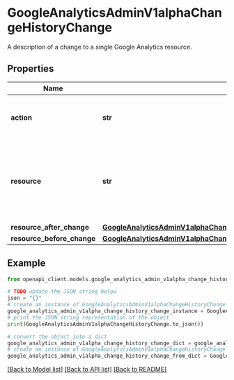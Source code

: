 # GoogleAnalyticsAdminV1alphaChangeHistoryChange

A description of a change to a single Google Analytics resource.

## Properties

Name | Type | Description | Notes
------------ | ------------- | ------------- | -------------
**action** | **str** | The type of action that changed this resource. | [optional] 
**resource** | **str** | Resource name of the resource whose changes are described by this entry. | [optional] 
**resource_after_change** | [**GoogleAnalyticsAdminV1alphaChangeHistoryChangeChangeHistoryResource**](GoogleAnalyticsAdminV1alphaChangeHistoryChangeChangeHistoryResource.md) |  | [optional] 
**resource_before_change** | [**GoogleAnalyticsAdminV1alphaChangeHistoryChangeChangeHistoryResource**](GoogleAnalyticsAdminV1alphaChangeHistoryChangeChangeHistoryResource.md) |  | [optional] 

## Example

```python
from openapi_client.models.google_analytics_admin_v1alpha_change_history_change import GoogleAnalyticsAdminV1alphaChangeHistoryChange

# TODO update the JSON string below
json = "{}"
# create an instance of GoogleAnalyticsAdminV1alphaChangeHistoryChange from a JSON string
google_analytics_admin_v1alpha_change_history_change_instance = GoogleAnalyticsAdminV1alphaChangeHistoryChange.from_json(json)
# print the JSON string representation of the object
print(GoogleAnalyticsAdminV1alphaChangeHistoryChange.to_json())

# convert the object into a dict
google_analytics_admin_v1alpha_change_history_change_dict = google_analytics_admin_v1alpha_change_history_change_instance.to_dict()
# create an instance of GoogleAnalyticsAdminV1alphaChangeHistoryChange from a dict
google_analytics_admin_v1alpha_change_history_change_from_dict = GoogleAnalyticsAdminV1alphaChangeHistoryChange.from_dict(google_analytics_admin_v1alpha_change_history_change_dict)
```
[[Back to Model list]](../README.md#documentation-for-models) [[Back to API list]](../README.md#documentation-for-api-endpoints) [[Back to README]](../README.md)


